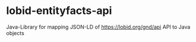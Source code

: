 # lobid-entityfacts-api
Java-Library for mapping JSON-LD of https://lobid.org/gnd/api API to Java objects
